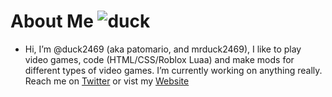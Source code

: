 # About Me ![duck](https://duck2469.github.io/img/smallpato.png)
- Hi, I’m @duck2469 (aka patomario, and mrduck2469), I like to play video games, code (HTML/CSS/Roblox Luaa) and make mods for different types of video games. I’m currently working on anything really. Reach me on [Twitter](https://twitter.com/patomario2) or vist my [Website](https://duck2469.github.io/)

<!---
patomario
--->
